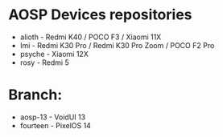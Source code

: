 # AOSP Devices repositories #

- alioth - Redmi K40 / POCO F3 / Xiaomi 11X
- lmi - Redmi K30 Pro / Redmi K30 Pro Zoom / POCO F2 Pro
- psyche - Xiaomi 12X
- rosy   - Redmi 5

# Branch:
* aosp-13   - VoidUI 13
* fourteen  - PixelOS 14
  

